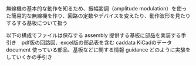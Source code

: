 無線機の基本的な動作を知るため、振幅変調（amplitude modulation）を使った簡易的な無線機を作り、回路の定数やデバイスを変えたり、動作波形を見たりするする基板について扱う

以下の構成でファイルは保存する
assembly  提供する基板に部品を実装する手引き　pdf版の回路図、excel版の部品表を含む
caddata  KiCadのデータ
document  使っている部品、基板などに関する情報
guidance  どのように実験をしていくかの手引き

